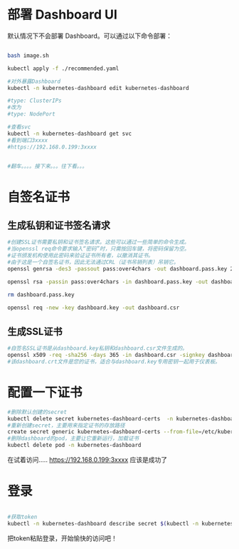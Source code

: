 # 部署 Dashboard UI

默认情况下不会部署 Dashboard。可以通过以下命令部署：
```bash

bash image.sh

kubectl apply -f ./recommended.yaml

#对外暴露Dashboard
kubectl -n kubernetes-dashboard edit kubernetes-dashboard

#type: ClusterIPs
#改为
#type: NodePort

#查看svc
kubectl -n kubernetes-dashboard get svc
#看到端口3xxxx
#https://192.168.0.199:3xxxx


#翻车。。。。接下来。。。往下看。。。
```




# 自签名证书
## 生成私钥和证书签名请求
```bash
#创建SSL证书需要私钥和证书签名请求。这些可以通过一些简单的命令生成。
#当openssl req命令要求输入“密码”时，只需按回车键，将密码保留为空。
#证书颁发机构使用此密码来验证证书所有者，以撤消其证书。
#由于这是一个自签名证书，因此无法通过CRL（证书吊销列表）吊销它。
openssl genrsa -des3 -passout pass:over4chars -out dashboard.pass.key 2048

openssl rsa -passin pass:over4chars -in dashboard.pass.key -out dashboard.key

rm dashboard.pass.key

openssl req -new -key dashboard.key -out dashboard.csr
```
## 生成SSL证书
```bash
#自签名SSL证书是从dashboard.key私钥和dashboard.csr文件生成的。
openssl x509 -req -sha256 -days 365 -in dashboard.csr -signkey dashboard.key -out dashboard.crt
#该dashboard.crt文件是您的证书，适合与dashboard.key专用密钥一起用于仪表板。
```



# 配置一下证书
```bash
#删除默认创建的secret
kubectl delete secret kubernetes-dashboard-certs  -n kubernetes-dashboard
#重新创建secret，主要用来指定证书的存放路径
create secret generic kubernetes-dashboard-certs --from-file=/etc/kubernetes/pki/ -n kubernetes-dashboard
#删除dashboard的pod，主要让它重新运行，加载证书
kubectl delete pod -n kubernetes-dashboard

```
在试着访问.....
https://192.168.0.199:3xxxx
应该是成功了


# 登录
```bash

#获取token
kubectl -n kubernetes-dashboard describe secret $(kubectl -n kubernetes-dashboard get secret | grep admin-user | awk '{print $1}')
```

把token粘贴登录，开始愉快的访问吧！